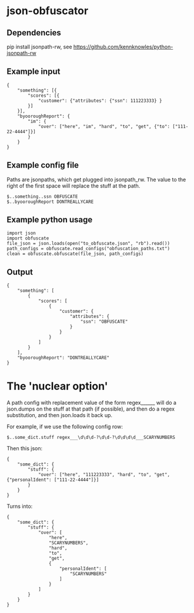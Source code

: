 # json-obfuscator

## Dependencies

pip install jsonpath-rw, see https://github.com/kennknowles/python-jsonpath-rw

## Example input

```
{
    "something": [{
        "scores": [{
            "customer": {"attributes": {"ssn": 111223333} }
        }] 
    }],
    "byooroughReport": {
        "im": {
            "over": ["here", "im", "hard", "to", "get", {"to": ["111-22-4444"]}]
        }
    }
}
```

## Example config file

Paths are jsonpaths, which get plugged into jsonpath_rw.  The value to the right of the first space 
will replace the stuff at the path.

```
$..something..ssn OBFUSCATE
$..byooroughReport DONTREALLYCARE
```

## Example python usage

```
import json
import obfuscate
file_json = json.loads(open("to_obfuscate.json", "rb").read())
path_configs = obfuscate.read_configs("obfuscation_paths.txt")
clean = obfuscate.obfuscate(file_json, path_configs)
```

## Output

```
{
    "something": [
        {
            "scores": [
                {
                    "customer": {
                        "attributes": {
                            "ssn": "OBFUSCATE"
                        }
                    }
                }
            ]
        }
    ],
    "byooroughReport": "DONTREALLYCARE"
}
```

# The 'nuclear option'

A path config with replacement value of the form regex___<regex here>___<replacement here> will 
do a json.dumps on the stuff at that path (if possible), and then do a regex substitution, and then 
json.loads it back up.

For example, if we use the following config row:

```
$..some_dict.stuff regex___\d\d\d-?\d\d-?\d\d\d\d___SCARYNUMBERS
```

Then this json:

```
{
    "some_dict": {
        "stuff": {
            "over": ["here", "111223333", "hard", "to", "get", {"personalIdent": ["111-22-4444"]}]
        }
    }
}
```

Turns into:

```
{
    "some_dict": {
        "stuff": {
            "over": [
                "here",
                "SCARYNUMBERS",
                "hard",
                "to",
                "get",
                {
                    "personalIdent": [
                        "SCARYNUMBERS"
                    ]
                }
            ]
        }
    }
}
```
